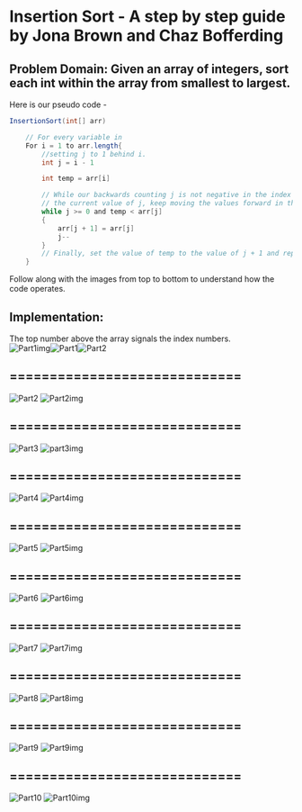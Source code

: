 # Insertion Sort - A step by step guide by Jona Brown and Chaz Bofferding

## Problem Domain: Given an array of integers, sort each int within the array from smallest to largest.
Here is our pseudo code -
``` cs
InsertionSort(int[] arr)

    // For every variable in 
    For i = 1 to arr.length{ 
        //setting j to 1 behind i.
        int j = i - 1

        int temp = arr[i]

        // While our backwards counting j is not negative in the index and the temp variable is lesser than 
        // the current value of j, keep moving the values forward in the line.
        while j >= 0 and temp < arr[j]
        {
            arr[j + 1] = arr[j]
            j--
        }
        // Finally, set the value of temp to the value of j + 1 and repeat the loop.
    }

``` 
Follow along with the images from top to bottom to understand how the code operates.

## Implementation:
The top number above the array signals the index numbers.  
![Part1img](./Part1img.PNG)![Part1](./Part1.PNG)![Part2](./Part1.5img.PNG) 
## =============================
![Part2](./Part2.PNG) ![Part2img](./Part2img.PNG)
## =============================
![Part3](./Part3.PNG) ![part3img](./Part3img.PNG)
## =============================
![Part4](./Part4.PNG) ![Part4img](./Part4img.PNG)
## =============================
![Part5](./Part5.PNG) ![Part5img](./Part5img.PNG)
## =============================
![Part6](./Part6.PNG) ![Part6img](./Part6img.PNG)
## =============================
![Part7](./Part7.PNG) ![Part7img](./Part7img.PNG)
## =============================
![Part8](./Part8.PNG) ![Part8img](./Part8img.PNG)
## =============================
![Part9](./Part9.PNG) ![Part9img](./Part9img.PNG)
## =============================
![Part10](./Part10.PNG) ![Part10img](./Part10img.PNG)